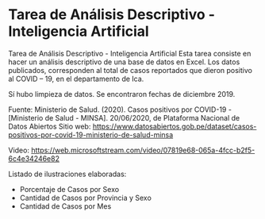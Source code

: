 # Tarea de Análisis Descriptivo - Inteligencia Artificial
Tarea de Análisis Descriptivo - Inteligencia Artificial
Esta tarea consiste en hacer un análisis descriptivo de una base de datos en Excel. Los datos publicados, corresponden al total de casos reportados que dieron positivo al COVID – 19, en el departamento de Ica. 

Sí hubo limpieza de datos. Se encontraron fechas de diciembre 2019.

Fuente: Ministerio de Salud. (2020). Casos positivos por COVID-19 - [Ministerio de Salud - MINSA]. 20/06/2020, de Plataforma Nacional de Datos Abiertos Sitio web: https://www.datosabiertos.gob.pe/dataset/casos-positivos-por-covid-19-ministerio-de-salud-minsa

Video: https://web.microsoftstream.com/video/07819e68-065a-4fcc-b2f5-6c4e34246e82

Listado de ilustraciones elaboradas:
- Porcentaje de Casos por Sexo
- Cantidad de Casos por Provincia y Sexo
- Cantidad de Casos por Mes
